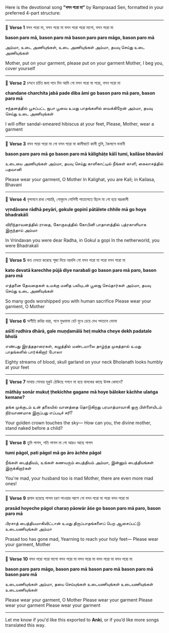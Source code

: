 Here is the devotional song **"বসন পরো মা"** by Ramprasad Sen, formatted in your preferred 4-part structure:

---

🔸 **Verse 1**
বসন পরো মা, বসন পরো মা
বসন পরো পরো মাগো, বসন পরো মা

**bason paro mā, bason paro mā**
**bason paro paro māgo, bason paro mā**

அம்மா, உடை அணியுங்கள், உடை அணியுங்கள்
அம்மா, தயவு செய்து உடை அணியுங்கள்

Mother, put on your garment, please put on your garment
Mother, I beg you, cover yourself

---

🔸 **Verse 2**
চন্দনে চর্চিত জবা পদে দিব আমি গো
বসন পরো মা পরো, বসন পরো মা

**chandane charchita jabā pade diba āmi go**
**bason paro mā paro, bason paro mā**

சந்தனத்தில் பூசப்பட்ட ஜபா பூவை உமது பாதங்களில் வைக்கிறேன்
அம்மா, தயவு செய்து உடை அணியுங்கள்

I will offer sandal-smeared hibiscus at your feet,
Please, Mother, wear a garment

---

🔸 **Verse 3**
বসন পরো পরো মা গো বসন পরো মা
কালীঘাটে কালী তুমি, কৈলাসে ভবানী

**bason paro paro mā go bason paro mā**
**kālighāṭe kālī tumi, kailāse bhavānī**

உடையை அணியுங்கள் அம்மா, தயவு செய்து
காளிகாட்டில் நீங்கள் காளி, கைலாசத்தில் பதவானி

Please wear your garment, O Mother
In Kalighat, you are Kali; in Kailasa, Bhavani

---

🔸 **Verse 4**
বৃন্দাবনে রাধা পেয়ারি, গোকুলে গোপিনী
পাতালেতে ছিলে মা গো হয়ে ভদ্রকালী

**vṛndāvane rādhā peyāri, gokule gopinī**
**pātālete chhile mā go hoye bhadrakālī**

விரிந்தாவனத்தில் ராதை, கோகுலத்தில் கோபினி
பாதாளத்தில் பத்ரகாளியாக இருந்தாய் அம்மா

In Vrindavan you were dear Radha, in Gokul a gopi
In the netherworld, you were Bhadrakali

---

🔸 **Verse 5**
কত দেবতা করেছে পূজা দিয়ে নরবলি গো
বসন পরো মা পরো বসন পরো মা

**kato devatā karechhe pūjā diye narabali go**
**bason paro mā paro, bason paro mā**

எத்தனை தேவதைகள் உமக்கு மனித பலியுடன் பூஜை செய்தார்கள்
அம்மா, தயவு செய்து உடை அணியுங்கள்

So many gods worshipped you with human sacrifice
Please wear your garment, O Mother

---

🔸 **Verse 6**
অশীতি রুধির ধারা, গলে মুণ্ডমালা
হেট মুখে চেয়ে দেখ পদতলে ভোলা

**aśītī rudhira dhārā, gale muṇḍamālā**
**heṭ mukha cheye dekh padatale bholā**

எண்பது இரத்ததாரைகள், கழுத்தில் மண்டமாலை
தாழ்ந்த முகத்தால் உமது பாதங்களில் பார்க்கிறார் போலா

Eighty streams of blood, skull garland on your neck
Bholanath looks humbly at your feet

---

🔸 **Verse 7**
মাথায় সোনার মূকুট ঠেকিছে গগনে
মা হয়ে বালকের কাছে উলঙ্গ কেমনে?

**māthāy sonār mukuṭ ṭhekichhe gagane**
**mā hoye bāloker kāchhe ulaṅga kemane?**

தங்க முக்குடம் உன் தலையில் வானத்தை தொடுகிறது
பரமாத்மாவாகி ஒரு பிள்ளையிடம் நிர்வாணமாக இருப்பது எப்படிச் சரி?

Your golden crown touches the sky—
How can you, the divine mother, stand naked before a child?

---

🔸 **Verse 8**
তুমি পাগল, পতি পাগল
মা গো আরও আছে পাগল

**tumi pāgol, pati pāgol**
**mā go āro āchhe pāgol**

நீங்கள் பைத்தியம், உங்கள் கணவரும் பைத்தியம்
அம்மா, இன்னும் பைத்தியங்கள் இருக்கிறார்கள்

You're mad, your husband too is mad
Mother, there are even more mad ones!

---

🔸 **Verse 9**
প্রসাদ হয়েছে পাগল
চরণ পাওয়ার আশে গো
বসন পরো মা পরো বসন পরো মা

**prasād hoyeche pāgol**
**charaṇ pāowār āśe go**
**bason paro mā paro, bason paro mā**

பிரசாத் பைத்தியமாகிவிட்டான்
உமது திருப்பாதங்களைப் பெற ஆசைப்பட்டு
உடையணியுங்கள் அம்மா

Prasad too has gone mad,
Yearning to reach your holy feet—
Please wear your garment, Mother

---

🔸 **Verse 10**
বসন পরো পরো মাগো বসন পরো মা
বসন পরো মা
বসন পরো মা
বসন পরো মা

**bason paro paro māgo, bason paro mā**
**bason paro mā**
**bason paro mā**
**bason paro mā**

உடையணியுங்கள் அம்மா, தயை செய்யுங்கள்
உடையணியுங்கள்
உடையணியுங்கள்
உடையணியுங்கள்

Please wear your garment, O Mother
Please wear your garment
Please wear your garment
Please wear your garment

---

Let me know if you'd like this exported to **Anki**, or if you’d like more songs translated this way.
